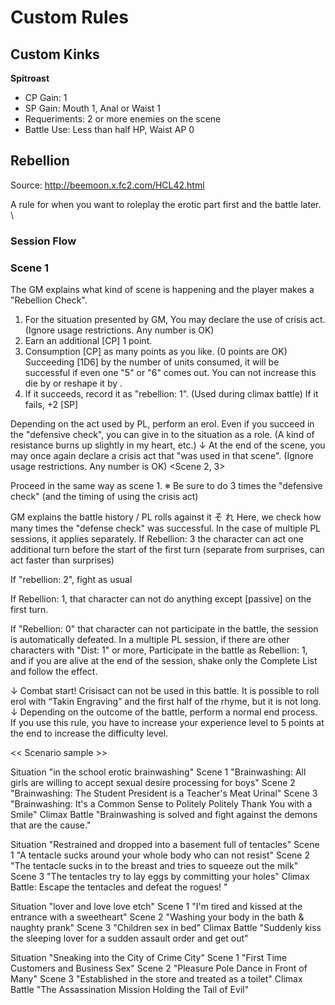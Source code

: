 # Custom Rules

## Custom Kinks

**Spitroast**
* CP Gain: 1
* SP Gain: Mouth 1, Anal or Waist 1
* Requeriments: 2 or more enemies on the scene
* Battle Use: Less than half HP, Waist AP 0



## Rebellion

Source: http://beemoon.x.fc2.com/HCL42.html

A rule for when you want to roleplay the erotic part first and the battle later.
\


### Session Flow

### Scene 1

The GM explains what kind of scene is happening and the player makes a "Rebellion Check".

1. For the situation presented by GM, 
You may declare the use of crisis act. (Ignore usage restrictions. Any number is OK) 
2. Earn an additional [CP] 1 point. 
3. Consumption [CP] as many points as you like. (0 points are OK) 
Succeeding [1D6] by the number of units consumed, it will be successful if even one "5" or "6" comes out. 
You can not increase this die by <potential> or reshape it by <saving grace>. 
4. If it succeeds, record it as "rebellion: 1". 
(Used during climax battle) 
If it fails, +2 [SP] 
  
  Depending on the act used by PL, perform an erol. 
Even if you succeed in the "defensive check", you can give in to the situation as a role. 
(A kind of resistance burns up slightly in my heart, etc.) 
↓ 
At the end of the scene, you may once again declare a crisis act that "was used in that scene". 
(Ignore usage restrictions. Any number is OK) 
<Scene 2, 3> 

Proceed in the same way as scene 1. 
※ Be sure to do 3 times the "defensive check" (and the timing of using the crisis act) 
<Climax Battle> 

GM explains the battle history / PL rolls against it そ れ 
Here, we check how many times the "defense check" was successful. 
In the case of multiple PL sessions, it applies separately. 
If Rebellion: 3 the character can act one additional turn before the start of the first turn (separate from surprises, can act faster than surprises) 

If "rebellion: 2", fight as usual 

If Rebellion: 1, that character can not do anything except [passive] on the first turn. 

If "Rebellion: 0" that character can not participate in the battle, the session is automatically defeated. 
In a multiple PL session, if there are other characters with "Dist: 1" or more, 
Participate in the battle as Rebellion: 1, and if you are alive at the end of the session, shake only the Complete List and follow the effect. 

↓ 
Combat start! Crisisact can not be used in this battle. 
It is possible to roll erol with “Takin Engraving” and the first half of the rhyme, but it is not long. 
↓ 
Depending on the outcome of the battle, perform a normal end process. 
If you use this rule, you have to increase your experience level to 5 points at the end to increase the difficulty level.

<< Scenario sample >>

Situation "in the school erotic brainwashing" 
Scene 1 "Brainwashing: All girls are willing to accept sexual desire processing for boys" 
Scene 2 "Brainwashing: The Student President is a Teacher's Meat Urinal" 
Scene 3 "Brainwashing: It's a Common Sense to Politely Politely Thank You with a Smile" 
Climax Battle "Brainwashing is solved and fight against the demons that are the cause." 

Situation "Restrained and dropped into a basement full of tentacles" 
Scene 1 "A tentacle sucks around your whole body who can not resist" 
Scene 2 "The tentacle sucks in to the breast and tries to squeeze out the milk" 
Scene 3 "The tentacles try to lay eggs by committing your holes" 
Climax Battle: Escape the tentacles and defeat the rogues! " 

Situation "lover and love love etch" 
Scene 1 "I'm tired and kissed at the entrance with a sweetheart" 
Scene 2 "Washing your body in the bath & naughty prank" 
Scene 3 "Children sex in bed" 
Climax Battle "Suddenly kiss the sleeping lover for a sudden assault order and get out" 

Situation "Sneaking into the City of Crime City" 
Scene 1 "First Time Customers and Business Sex" 
Scene 2 "Pleasure Pole Dance in Front of Many" 
Scene 3 "Established in the store and treated as a toilet" 
Climax Battle "The Assassination Mission Holding the Tail of Evil" 

